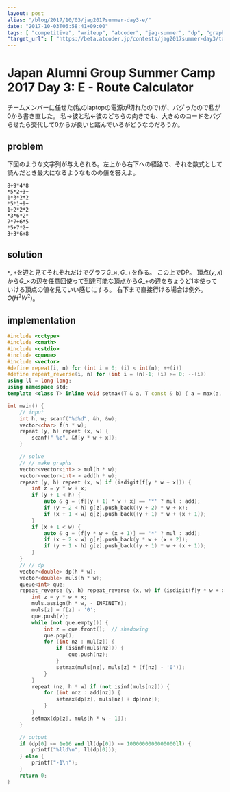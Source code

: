 ```yaml
---
layout: post
alias: "/blog/2017/10/03/jag2017summer-day3-e/"
date: "2017-10-03T06:58:41+09:00"
tags: [ "competitive", "writeup", "atcoder", "jag-summer", "dp", "graph" ]
"target_url": [ "https://beta.atcoder.jp/contests/jag2017summer-day3/tasks/jag2017summer_day3_e" ]
---
```


# Japan Alumni Group Summer Camp 2017 Day 3: E - Route Calculator

チームメンバーに任せた(私のlaptopの電源が切れたので)が、バグったので私が$0$から書き直した。
私$\to$彼と私$\gets$彼のどちらの向きでも、大きめのコードをバグらせたら交代して$0$からが良いと踏んでいるがどうなのだろうか。

## problem

下図のような文字列が与えられる。左上から右下への経路で、それを数式として読んだとき最大になるようなものの値を答えよ。

```
8+9*4*8
*5*2+3+
1*3*2*2
*5*1+9+
1+2*2*2
*3*6*2*
7*7+6*5
*5+7*2+
3+3*6+8
```

## solution

`*`, `+`を辺と見てそれぞれだけでグラフ$G\_\times, G\_+$を作る。
この上でDP。
頂点$(y, x)$から$G\_\times$の辺を任意回使って到達可能な頂点から$G\_+$の辺をちょうど$1$本使っていける頂点の値を見ていい感じにする。
右下まで直接行ける場合は例外。
$O(H^2W^2)$。

## implementation

``` c++
#include <cctype>
#include <cmath>
#include <cstdio>
#include <queue>
#include <vector>
#define repeat(i, n) for (int i = 0; (i) < int(n); ++(i))
#define repeat_reverse(i, n) for (int i = (n)-1; (i) >= 0; --(i))
using ll = long long;
using namespace std;
template <class T> inline void setmax(T & a, T const & b) { a = max(a, b); }

int main() {
    // input
    int h, w; scanf("%d%d", &h, &w);
    vector<char> f(h * w);
    repeat (y, h) repeat (x, w) {
        scanf(" %c", &f[y * w + x]);
    }

    // solve
    // // make graphs
    vector<vector<int> > mul(h * w);
    vector<vector<int> > add(h * w);
    repeat (y, h) repeat (x, w) if (isdigit(f[y * w + x])) {
        int z = y * w + x;
        if (y + 1 < h) {
            auto & g = (f[(y + 1) * w + x] == '*' ? mul : add);
            if (y + 2 < h) g[z].push_back((y + 2) * w + x);
            if (x + 1 < w) g[z].push_back((y + 1) * w + (x + 1));
        }
        if (x + 1 < w) {
            auto & g = (f[y * w + (x + 1)] == '*' ? mul : add);
            if (x + 2 < w) g[z].push_back(y * w + (x + 2));
            if (y + 1 < h) g[z].push_back((y + 1) * w + (x + 1));
        }
    }
    // // dp
    vector<double> dp(h * w);
    vector<double> muls(h * w);
    queue<int> que;
    repeat_reverse (y, h) repeat_reverse (x, w) if (isdigit(f[y * w + x])) {
        int z = y * w + x;
        muls.assign(h * w, - INFINITY);
        muls[z] = f[z] - '0';
        que.push(z);
        while (not que.empty()) {
            int z = que.front();  // shadowing
            que.pop();
            for (int nz : mul[z]) {
                if (isinf(muls[nz])) {
                    que.push(nz);
                }
                setmax(muls[nz], muls[z] * (f[nz] - '0'));
            }
        }
        repeat (nz, h * w) if (not isinf(muls[nz])) {
            for (int nnz : add[nz]) {
                setmax(dp[z], muls[nz] + dp[nnz]);
            }
        }
        setmax(dp[z], muls[h * w - 1]);
    }

    // output
    if (dp[0] <= 1e16 and ll(dp[0]) <= 1000000000000000ll) {
        printf("%lld\n", ll(dp[0]));
    } else {
        printf("-1\n");
    }
    return 0;
}
```
